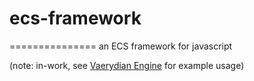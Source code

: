 # ecs-framework
===============
an ECS framework for javascript

(note: in-work, see [Vaerydian Engine](https://github.com/xevrem/vaerydian-engine ) for example usage)
